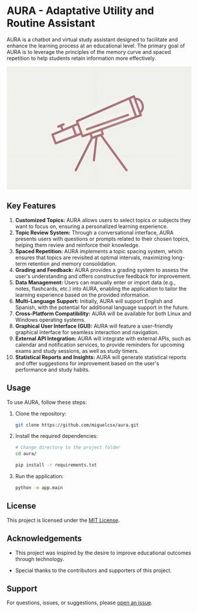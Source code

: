 # AURA - Adaptative Utility and Routine Assistant

AURA is a chatbot and virtual study assistant designed to facilitate and enhance the learning process at an educational level. The primary goal of AURA is to leverage the principles of the memory curve and spaced repetition to help students retain information more effectively.

![Image](resources/images/logo.png)

## Key Features

1. **Customized Topics:** AURA allows users to select topics or subjects they want to focus on, ensuring a personalized learning experience.
2. **Topic Review System:** Through a conversational interface, AURA presents users with questions or prompts related to their chosen topics, helping them review and reinforce their knowledge.
3. **Spaced Repetition:** AURA implements a topic spacing system, which ensures that topics are revisited at optimal intervals, maximizing long-term retention and memory consolidation.
4. **Grading and Feedback:** AURA provides a grading system to assess the user's understanding and offers constructive feedback for improvement.
5. **Data Management:** Users can manually enter or import data (e.g., notes, flashcards, etc.) into AURA, enabling the application to tailor the learning experience based on the provided information.
6. **Multi-Language Support:** Initially, AURA will support English and Spanish, with the potential for additional language support in the future.
7. **Cross-Platform Compatibility:** AURA will be available for both Linux and Windows operating systems.
8. **Graphical User Interface (GUI):** AURA will feature a user-friendly graphical interface for seamless interaction and navigation.
9. **External API Integration:** AURA will integrate with external APIs, such as calendar and notification services, to provide reminders for upcoming exams and study sessions, as well as study timers.
10. **Statistical Reports and Insights:** AURA will generate statistical reports and offer suggestions for improvement based on the user's performance and study habits.

## Usage

To use AURA, follow these steps:

1. Clone the repository:

    ```bash
    git clone https://github.com/miguelcsx/aura.git
    ```

2. Install the required dependencies:

    ```bash
    # Change directory to the project folder
    cd aura/
    ```

    ```bash
    pip install -r requirements.txt
    ```

3. Run the application:

    ```bash
    python -m app.main
    ```

## License

This project is licensed under the [MIT License](LICENSE).

## Acknowledgements
-  This project was inspired by the desire to improve educational outcomes through technology.

- Special thanks to the contributors and supporters of this project.

## Support
For questions, issues, or suggestions, please [open an issue](https://github.com/miguelcsx/aura/issues).
